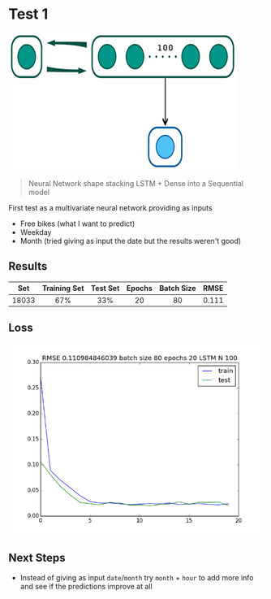 # Test 1

![Neural Network Shape](nn_shape.png)

> Neural Network shape stacking LSTM + Dense into a Sequential model

First test as a multivariate neural network providing as inputs

* Free bikes (what I want to predict)
* Weekday
* Month  (tried giving as input the date but the results weren't good)

## Results

|  Set  	| Training Set 	| Test Set 	| Epochs 	| Batch Size 	| RMSE         |
|:-----:	|:------------:	|:--------:	|:------:	|:----------:	| :----------: |
| 18033 	|      67%     	|    33%   	|   20   	|     80     	| 0.111        |

## Loss

![Loss Graph](loss.png)

## Next Steps

* Instead of giving as input `date`/`month` try `month` + `hour` to add more info and see if the predictions improve at all

